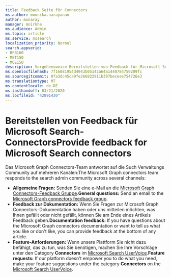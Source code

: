 ```yaml
---
title: Feedback Seite für Connectors
ms.author: mounika.narayanan
author: monaray
manager: mnirkhe
ms.audience: Admin
ms.topic: article
ms.service: mssearch
localization_priority: Normal
search.appverid:
- BFB160
- MET150
- MOE150
description: Vorgehensweise Bereitstellen von Feedback für Microsoft Search Connectors
ms.openlocfilehash: 7f16081954d4943b05142a64a1440784750209fc
ms.sourcegitcommit: 0fa3dc45ca9fe266822911b397beceae754726e3
ms.translationtype: MT
ms.contentlocale: de-DE
ms.lasthandoff: 03/21/2020
ms.locfileid: "42891430"
---
```

# <a name="provide-feedback-for-microsoft-search-connectors"></a><span data-ttu-id="60c3e-103">Bereitstellen von Feedback für Microsoft Search-Connectors</span><span class="sxs-lookup"><span data-stu-id="60c3e-103">Provide feedback for Microsoft Search connectors</span></span>

<span data-ttu-id="60c3e-104">Das Microsoft Graph Connectors-Team antwortet auf die Such Verwaltungs Community auf mehreren Kanälen:</span><span class="sxs-lookup"><span data-stu-id="60c3e-104">The Microsoft Graph connectors team responds to the search admin community across several channels:</span></span>

* <span data-ttu-id="60c3e-105">**Allgemeine Fragen:** Senden Sie eine e-Mail an die [Microsoft Graph Connectors-Feedback Gruppe](mailto:MicrosoftGraphConnectorsFeedback@service.microsoft.com).</span><span class="sxs-lookup"><span data-stu-id="60c3e-105">**General questions:** Send an email to the [Microsoft Graph connectors feedback group](mailto:MicrosoftGraphConnectorsFeedback@service.microsoft.com).</span></span>
* <span data-ttu-id="60c3e-106">**Feedback zur Dokumentation:** Wenn Sie Fragen zur Microsoft Graph Connectors-Dokumentation haben oder uns mitteilen möchten, was Ihnen gefällt oder nicht gefällt, können Sie am Ende eines Artikels Feedback geben.</span><span class="sxs-lookup"><span data-stu-id="60c3e-106">**Documentation feedback:** If you have questions about the Microsoft Graph connectors documentation or want to tell us what you like or don't like, you can provide feedback at the bottom of any article.</span></span> 
* <span data-ttu-id="60c3e-107">**Feature-Anforderungen:** Wenn unsere Plattform Sie nicht dazu befähigt, das zu tun, was Sie benötigen, machen Sie Ihre Vorschläge unter den Category **Connectors** im <a href="https://microsoftsearch.uservoice.com/forums/926998-connectors" target="_blank" data-linktype="external">Microsoft Search UserVoice</a>.</span><span class="sxs-lookup"><span data-stu-id="60c3e-107">**Feature requests:** If our platform doesn't empower you to do what you need, make your feature suggestions under the category **Connectors** on the <a href="https://microsoftsearch.uservoice.com/forums/926998-connectors" target="_blank" data-linktype="external">Microsoft Search UserVoice</a>.</span></span>

